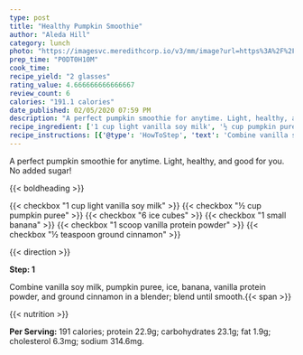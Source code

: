 ```yaml
---
type: post
title: "Healthy Pumpkin Smoothie"
author: "Aleda Hill"
category: lunch
photo: "https://imagesvc.meredithcorp.io/v3/mm/image?url=https%3A%2F%2Fimages.media-allrecipes.com%2Fuserphotos%2F4063730.jpg"
prep_time: "P0DT0H10M"
cook_time: 
recipe_yield: "2 glasses"
rating_value: 4.666666666666667
review_count: 6
calories: "191.1 calories"
date_published: 02/05/2020 07:59 PM
description: "A perfect pumpkin smoothie for anytime. Light, healthy, and good for you. No added sugar!"
recipe_ingredient: ['1 cup light vanilla soy milk', '½ cup pumpkin puree', '6 ice cubes', '1 small banana', '1 scoop vanilla protein powder', '½ teaspoon ground cinnamon']
recipe_instructions: [{'@type': 'HowToStep', 'text': 'Combine vanilla soy milk, pumpkin puree, ice, banana, vanilla protein powder, and ground cinnamon in a blender; blend until smooth.\n'}]
---
```


A perfect pumpkin smoothie for anytime. Light, healthy, and good for you. No added sugar! 

{{< boldheading >}}

{{< checkbox "1 cup light vanilla soy milk" >}}
{{< checkbox "½ cup pumpkin puree" >}}
{{< checkbox "6  ice cubes" >}}
{{< checkbox "1 small banana" >}}
{{< checkbox "1 scoop vanilla protein powder" >}}
{{< checkbox "½ teaspoon ground cinnamon" >}}


{{< direction >}}

**Step: 1**

Combine vanilla soy milk, pumpkin puree, ice, banana, vanilla protein powder, and ground cinnamon in a blender; blend until smooth.{{< span >}}

{{< nutrition >}}

**Per Serving:** 191 calories; protein 22.9g; carbohydrates 23.1g; fat 1.9g; cholesterol 6.3mg; sodium 314.6mg.